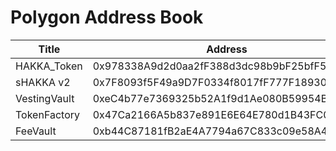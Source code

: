 # Polygon Address Book

| Title | Address | Link |
| -------- | -------- | -------- |
| HAKKA_Token     | 0x978338A9d2d0aa2fF388d3dc98b9bF25bfF5efB4     |  [<img src="https://user-images.githubusercontent.com/62842993/149473965-7abf7fb6-cb68-4424-a50a-e7112e8c559d.png">](https://polygonscan.com/address/0x978338A9d2d0aa2fF388d3dc98b9bF25bfF5efB4)  |
| sHAKKA v2     | 0x7F8093f5F49a9D7F0334f8017fF777F1893032d5     |  [<img src="https://user-images.githubusercontent.com/62842993/149473965-7abf7fb6-cb68-4424-a50a-e7112e8c559d.png">](https://polygonscan.com/address/0x7f8093f5f49a9d7f0334f8017ff777f1893032d5)  |
| VestingVault     | 0xeC4b77e7369325b52A1f9d1Ae080B59954B8001a     |  [<img src="https://user-images.githubusercontent.com/62842993/149473965-7abf7fb6-cb68-4424-a50a-e7112e8c559d.png">](https://polygonscan.com/address/0xeC4b77e7369325b52A1f9d1Ae080B59954B8001a)  |
| TokenFactory     | 0x47Ca2166A5b837e891E6E64E780d1B43FC0a4E95     |  [<img src="https://user-images.githubusercontent.com/62842993/149473965-7abf7fb6-cb68-4424-a50a-e7112e8c559d.png">](https://polygonscan.com/address/0x47Ca2166A5b837e891E6E64E780d1B43FC0a4E95)  |
| FeeVault     | 0xb44C87181fB2aE4A7794a67C833c09e58A46EAA8     |  [<img src="https://user-images.githubusercontent.com/62842993/149473965-7abf7fb6-cb68-4424-a50a-e7112e8c559d.png">](https://polygonscan.com/address/0xb44C87181fB2aE4A7794a67C833c09e58A46EAA8)  |
